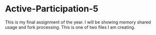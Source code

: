# Active-Participation-5
This is my final assignment of the year.  I will be showing memory shared usage and fork processing.  This is one of two files I am creating.  
